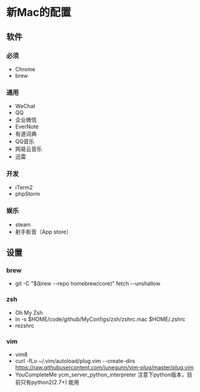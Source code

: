 # 新Mac的配置

## 软件

### 必须
- Chrome
- brew

### 通用
- WeChat
- QQ
- 企业微信
- EverNote
- 有道词典
- QQ音乐
- 网易云音乐
- 迅雷

### 开发
- iTerm2
- phpStorm

### 娱乐
- steam
- 射手影音（App store）


## 设置

### brew
- git -C "$(brew --repo homebrew/core)" fetch --unshallow

### zsh
- Oh My Zsh
- ln -s $HOME/code/github/MyConfigs/zsh/zshrc.mac $HOME/.zshrc
- rezshrc

### vim
- vim8
- curl -fLo ~/.vim/autoload/plug.vim --create-dirs \
    https://raw.githubusercontent.com/junegunn/vim-plug/master/plug.vim
- YouCompleteMe ycm_server_python_interpreter 注意下python版本，目前只有python2(2.7+) 能用


